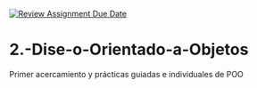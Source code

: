 [![Review Assignment Due Date](https://classroom.github.com/assets/deadline-readme-button-22041afd0340ce965d47ae6ef1cefeee28c7c493a6346c4f15d667ab976d596c.svg)](https://classroom.github.com/a/vTkcPn0-)
# 2.-Dise-o-Orientado-a-Objetos
Primer acercamiento y prácticas guiadas e individuales de POO
